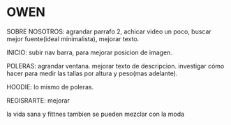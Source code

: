 # OWEN
 
 SOBRE NOSOTROS: agrandar parrafo 2, achicar video un poco, buscar mejor fuente(ideal minimalista), mejorar texto. 


INICIO: subir nav barra, para mejorar posicion de imagen. 

POLERAS: agrandar ventana. mejorar texto de descripcion. investigar cómo hacer para medir las tallas por altura y peso(mas adelante).

HOODIE: lo mismo de poleras. 
 
 REGISRARTE: mejorar

 la vida sana y fittnes tambien se pueden mezclar con la moda 